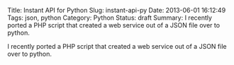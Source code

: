 Title: Instant API for Python
Slug: instant-api-py
Date: 2013-06-01 16:12:49
Tags: json, python
Category: Python
Status: draft
Summary: I recently ported a PHP script that created a web service out of a JSON file over to python. 

I recently ported a PHP script that created a web service out of a JSON file over to python. 